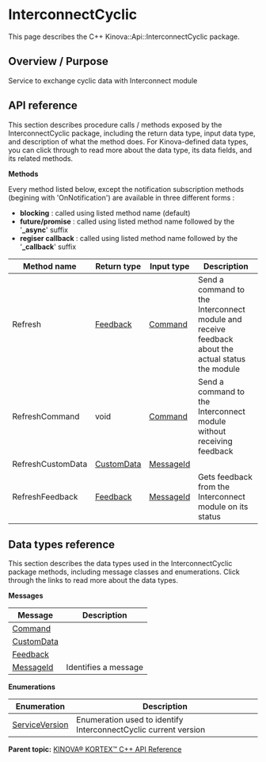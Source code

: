 # InterconnectCyclic

This page describes the C++ Kinova::Api::InterconnectCyclic package.

## Overview / Purpose

Service to exchange cyclic data with Interconnect module

## API reference

This section describes procedure calls / methods exposed by the InterconnectCyclic package, including the return data type, input data type, and description of what the method does. For Kinova-defined data types, you can click through to read more about the data type, its data fields, and its related methods.

 **Methods** 

Every method listed below, except the notification subscription methods \(begining with 'OnNotification'\) are available in three different forms :

-   **blocking** : called using listed method name \(default\)
-   **future/promise** : called using listed method name followed by the '**\_async**' suffix
-   **regiser callback** : called using listed method name followed by the '**\_callback**' suffix

|Method name|Return type|Input type|Description|
|-----------|-----------|----------|-----------|
|Refresh|[Feedback](msg_InterconnectCyclic_Feedback.md#)|[Command](msg_InterconnectCyclic_Command.md#)|Send a command to the Interconnect module and receive feedback about the actual status the module|
|RefreshCommand|void|[Command](msg_InterconnectCyclic_Command.md#)|Send a command to the Interconnect module without receiving feedback|
|RefreshCustomData|[CustomData](msg_InterconnectCyclic_CustomData.md#)|[MessageId](msg_InterconnectCyclic_MessageId.md#)| |
|RefreshFeedback|[Feedback](msg_InterconnectCyclic_Feedback.md#)|[MessageId](msg_InterconnectCyclic_MessageId.md#)|Gets feedback from the Interconnect module on its status|

## Data types reference

This section describes the data types used in the InterconnectCyclic package methods, including message classes and enumerations. Click through the links to read more about the data types.

 **Messages** 

|Message|Description|
|-------|-----------|
|[Command](msg_InterconnectCyclic_Command.md#)| |
|[CustomData](msg_InterconnectCyclic_CustomData.md#)| |
|[Feedback](msg_InterconnectCyclic_Feedback.md#)| |
|[MessageId](msg_InterconnectCyclic_MessageId.md#)|Identifies a message|

 **Enumerations** 

|Enumeration|Description|
|-----------|-----------|
|[ServiceVersion](enm_InterconnectCyclic_ServiceVersion.md#)|Enumeration used to identify InterconnectCyclic current version|

**Parent topic:** [KINOVA® KORTEX™ C++ API Reference](../index.md#)

